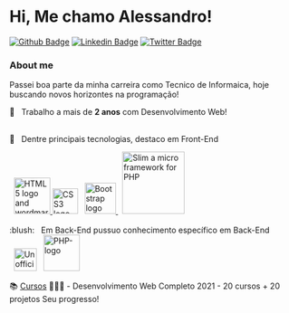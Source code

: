 # Hi, Me chamo Alessandro!

[![Github Badge](https://img.shields.io/badge/-Github-000?style=flat-square&logo=Github&logoColor=white&link=https://github.com/fagnerpsantos)](https://github.com/nasc007)
[![Linkedin Badge](https://img.shields.io/badge/-LinkedIn-blue?style=flat-square&logo=Linkedin&logoColor=white&link=https://www.linkedin.com/in/fagnerpsantos/)](https://www.linkedin.com/in/alessandro-crespi-do-nascimento-a94582b2/)
[![Twitter Badge](https://img.shields.io/badge/-Twitter-1ca0f1?style=flat-square&labelColor=1ca0f1&logo=twitter&logoColor=white&link=https://twitter.com/fagnerpsantos)](https://twitter.com/alessandronasc0)

### About me

Passei boa parte da minha carreira como Tecnico de Informaica, hoje buscando novos horizontes na programação!

🛄 &nbsp; Trabalho a mais de **2 anos** com Desenvolvimento Web!

<br/> :purple_heart: &nbsp; Dentre principais tecnologias, destaco em Front-End
  <div>
    <div>
      &nbsp;    
      <a title="W3C, CC BY 3.0 &lt;https://creativecommons.org/licenses/by/3.0&gt;, via Wikimedia Commons" href="https://commons.wikimedia.org/wiki/File:HTML5_logo_and_wordmark.svg"><img width="64" alt="HTML5 logo and wordmark" src="https://upload.wikimedia.org/wikipedia/commons/thumb/6/61/HTML5_logo_and_wordmark.svg/64px-HTML5_logo_and_wordmark.svg.png">
      </a>
      <a title="Rudloff, CC BY 3.0 &lt;https://creativecommons.org/licenses/by/3.0&gt;, via Wikimedia Commons" href="https://commons.wikimedia.org/wiki/File:CSS3_logo_and_wordmark.svg"><img width="45" alt="CSS3 logo and wordmark" src="https://upload.wikimedia.org/wikipedia/commons/thumb/d/d5/CSS3_logo_and_wordmark.svg/64px-CSS3_logo_and_wordmark.svg.png"></a>
      &nbsp;
      <a title="Bootstrap, Public domain, via Wikimedia Commons" href="https://commons.wikimedia.org/wiki/File:Bootstrap_logo.svg"><img width="55" alt="Bootstrap logo" src="https://upload.wikimedia.org/wikipedia/commons/thumb/b/b2/Bootstrap_logo.svg/64px-Bootstrap_logo.svg.png">
      </a>
      &nbsp;
      <a title="#" href="https://www.slimframework.com/"><img width="110" alt="Slim a micro framework for PHP" src="http://clubedosgeeks.com.br/wp-content/uploads/2016/03/slim.fw_.png">
      </a>
    </div>
  </div>
<br/> :blush: &nbsp; Em Back-End pussuo conhecimento específico em Back-End
<div>
    <div>
      &nbsp;    
      <a title="Chris Williams, Public domain, via Wikimedia Commons" href="https://commons.wikimedia.org/wiki/File:Unofficial_JavaScript_logo_2.svg"><img width="40" alt="Unofficial JavaScript logo 2" src="https://upload.wikimedia.org/wikipedia/commons/thumb/9/99/Unofficial_JavaScript_logo_2.svg/64px-Unofficial_JavaScript_logo_2.svg.png"></a>
      &nbsp;
      <a title="Colin Viebrock, CC BY-SA 4.0 &lt;https://creativecommons.org/licenses/by-sa/4.0&gt;, via Wikimedia Commons" href="https://commons.wikimedia.org/wiki/File:PHP-logo.svg"><img width="64" alt="PHP-logo" src="https://upload.wikimedia.org/wikipedia/commons/thumb/2/27/PHP-logo.svg/64px-PHP-logo.svg.png"></a>
    </div>
  </div>


📚&nbsp;[Cursos](https://www.udemy.com/share/101WK0B0AccVhbTH4=/) 👨🏼‍🏫 - Desenvolvimento Web Completo 2021 - 20 cursos + 20 projetos
Seu progresso!


